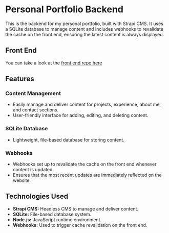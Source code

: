 # Personal Portfolio Backend

This is the backend for my personal portfolio, built with Strapi CMS. It uses a SQLite database to manage content and includes webhooks to revalidate the cache on the front end, ensuring the latest content is always displayed.

## Front End

You can take a look at the [front end repo here](https://github.com/emmanuelolivo1002/portfolio-frontend)

## Features

### Content Management

- Easily manage and deliver content for projects, experience, about me, and contact sections.
- User-friendly interface for adding, editing, and deleting content.

### SQLite Database

- Lightweight, file-based database for storing content.

### Webhooks

- Webhooks set up to revalidate the cache on the front end whenever content is updated.
- Ensures that the most recent updates are immediately reflected on the website.

## Technologies Used

- **Strapi CMS:** Headless CMS to manage and deliver content.
- **SQLite:** File-based database system.
- **Node.js:** JavaScript runtime environment.
- **Webhooks:** Used to trigger cache revalidation on the front end.
